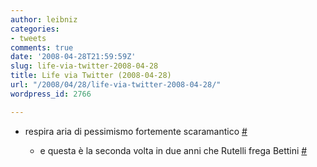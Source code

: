 ```yaml
---
author: leibniz
categories:
- tweets
comments: true
date: '2008-04-28T21:59:59Z'
slug: life-via-twitter-2008-04-28
title: Life via Twitter (2008-04-28)
url: "/2008/04/28/life-via-twitter-2008-04-28/"
wordpress_id: 2766

---
```

* respira aria di pessimismo fortemente scaramantico [#](http://twitter.com/leibniz/statuses/798592919)

	
  * e questa è la seconda volta in due anni che Rutelli frega Bettini [#](http://twitter.com/leibniz/statuses/798813863)


